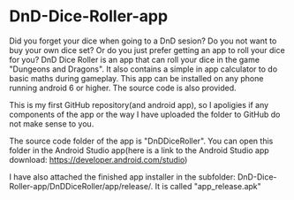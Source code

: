 # DnD-Dice-Roller-app
Did you forget your dice when going to a DnD sesion? Do you not want to buy your own dice set? Or do you just prefer getting an app to roll your dice for you? DnD Dice Roller is an app that can roll your dice in the game "Dungeons and Dragons". It also contains a simple in app calculator to do basic maths during gameplay. This app can be installed on any phone running android 6 or higher. The source code is also provided.

This is my first GitHub repository(and android app), so I apoligies if any components of the app or the way I have uploaded the folder to GitHub do not make sense to you.

The source code folder of the app is "DnDDiceRoller". You can open this folder in the Android Studio app(here is a link to the Android Studio app download: https://developer.android.com/studio)

I have also attached the finished app installer in the subfolder: DnD-Dice-Roller-app/DnDDiceRoller/app/release/. It is called "app_release.apk"
